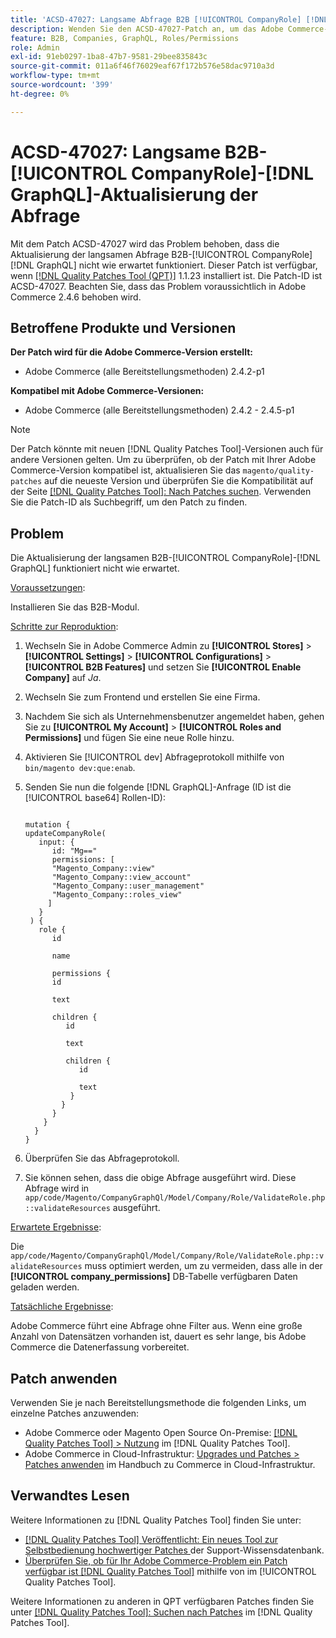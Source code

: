 ```yaml
---
title: 'ACSD-47027: Langsame Abfrage B2B [!UICONTROL CompanyRole] [!DNL GraphQL] Aktualisierung'
description: Wenden Sie den ACSD-47027-Patch an, um das Adobe Commerce-Problem zu beheben, bei dem eine langsame B2B-Aktualisierung [!UICONTROL CompanyRole] [!DNL GraphQL]  Abfrage vorliegt.
feature: B2B, Companies, GraphQL, Roles/Permissions
role: Admin
exl-id: 91eb0297-1ba8-47b7-9581-29bee835843c
source-git-commit: 011a6f46f76029eaf67f172b576e58dac9710a3d
workflow-type: tm+mt
source-wordcount: '399'
ht-degree: 0%

---
```


# ACSD-47027: Langsame B2B-[!UICONTROL CompanyRole]-[!DNL GraphQL]-Aktualisierung der Abfrage

Mit dem Patch ACSD-47027 wird das Problem behoben, dass die Aktualisierung der langsamen Abfrage B2B-[!UICONTROL CompanyRole] [!DNL GraphQL] nicht wie erwartet funktioniert. Dieser Patch ist verfügbar, wenn [[!DNL Quality Patches Tool (QPT)]](https://experienceleague.adobe.com/en/docs/commerce-operations/tools/quality-patches-tool/quality-patches-tool-to-self-serve-quality-patches) 1.1.23 installiert ist. Die Patch-ID ist ACSD-47027. Beachten Sie, dass das Problem voraussichtlich in Adobe Commerce 2.4.6 behoben wird.

## Betroffene Produkte und Versionen

**Der Patch wird für die Adobe Commerce-Version erstellt:**
* Adobe Commerce (alle Bereitstellungsmethoden) 2.4.2-p1

**Kompatibel mit Adobe Commerce-Versionen:**
* Adobe Commerce (alle Bereitstellungsmethoden) 2.4.2 - 2.4.5-p1

>[!NOTE]
>
>Der Patch könnte mit neuen [!DNL Quality Patches Tool]-Versionen auch für andere Versionen gelten. Um zu überprüfen, ob der Patch mit Ihrer Adobe Commerce-Version kompatibel ist, aktualisieren Sie das `magento/quality-patches` auf die neueste Version und überprüfen Sie die Kompatibilität auf der Seite [[!DNL Quality Patches Tool]: Nach Patches suchen](https://experienceleague.adobe.com/tools/commerce-quality-patches/index.html). Verwenden Sie die Patch-ID als Suchbegriff, um den Patch zu finden.

## Problem

Die Aktualisierung der langsamen B2B-[!UICONTROL CompanyRole]-[!DNL GraphQL] funktioniert nicht wie erwartet.

<u>Voraussetzungen</u>:

Installieren Sie das B2B-Modul.

<u>Schritte zur Reproduktion</u>:

1. Wechseln Sie in Adobe Commerce Admin zu **[!UICONTROL Stores]** > **[!UICONTROL Settings]** > **[!UICONTROL Configurations]** > **[!UICONTROL B2B Features]** und setzen Sie **[!UICONTROL Enable Company]** auf _Ja_.
1. Wechseln Sie zum Frontend und erstellen Sie eine Firma.
1. Nachdem Sie sich als Unternehmensbenutzer angemeldet haben, gehen Sie zu **[!UICONTROL My Account]** > **[!UICONTROL Roles and Permissions]** und fügen Sie eine neue Rolle hinzu.
1. Aktivieren Sie [!UICONTROL dev] Abfrageprotokoll mithilfe von `bin/magento dev:que:enab`.
1. Senden Sie nun die folgende [!DNL GraphQL]-Anfrage (ID ist die [!UICONTROL base64] Rollen-ID):

   <pre><code>
   mutation {
   updateCompanyRole(
      input: {
         id: "Mg=="
         permissions: [
         "Magento_Company::view"
         "Magento_Company::view_account"
         "Magento_Company::user_management"
         "Magento_Company::roles_view"
        ]
      }
    ) {
      role {
         id

         name

         permissions {
         id

         text

         children {
            id

            text

            children {
               id

               text
             }
           }
         }
       }
     }
   }
   </code></pre>

1. Überprüfen Sie das Abfrageprotokoll.
1. Sie können sehen, dass die obige Abfrage ausgeführt wird. Diese Abfrage wird in `app/code/Magento/CompanyGraphQl/Model/Company/Role/ValidateRole.php::validateResources` ausgeführt.

<u>Erwartete Ergebnisse</u>:

Die `app/code/Magento/CompanyGraphQl/Model/Company/Role/ValidateRole.php::validateResources` muss optimiert werden, um zu vermeiden, dass alle in der **[!UICONTROL company_permissions]** DB-Tabelle verfügbaren Daten geladen werden.

<u>Tatsächliche Ergebnisse</u>:

Adobe Commerce führt eine Abfrage ohne Filter aus. Wenn eine große Anzahl von Datensätzen vorhanden ist, dauert es sehr lange, bis Adobe Commerce die Datenerfassung vorbereitet.

## Patch anwenden

Verwenden Sie je nach Bereitstellungsmethode die folgenden Links, um einzelne Patches anzuwenden:

* Adobe Commerce oder Magento Open Source On-Premise: [[!DNL Quality Patches Tool] > Nutzung](/help/tools/quality-patches-tool/usage.md) im [!DNL Quality Patches Tool].
* Adobe Commerce in Cloud-Infrastruktur: [Upgrades und Patches > Patches anwenden](https://experienceleague.adobe.com/docs/commerce-cloud-service/user-guide/develop/upgrade/apply-patches.html) im Handbuch zu Commerce in Cloud-Infrastruktur. 

## Verwandtes Lesen

Weitere Informationen zu [!DNL Quality Patches Tool] finden Sie unter:

* [[!DNL Quality Patches Tool] Veröffentlicht: Ein neues Tool zur Selbstbedienung hochwertiger Patches ](https://experienceleague.adobe.com/en/docs/commerce-operations/tools/quality-patches-tool/quality-patches-tool-to-self-serve-quality-patches) der Support-Wissensdatenbank.
* [Überprüfen Sie, ob für Ihr Adobe Commerce-Problem ein Patch verfügbar ist [!DNL Quality Patches Tool]](/help/tools/quality-patches-tool/patches-available-in-qpt/check-patch-for-magento-issue-with-magento-quality-patches.md) mithilfe von im [!UICONTROL Quality Patches Tool].


Weitere Informationen zu anderen in QPT verfügbaren Patches finden Sie unter [[!DNL Quality Patches Tool]: Suchen nach Patches](https://experienceleague.adobe.com/tools/commerce-quality-patches/index.html) im [!DNL Quality Patches Tool].
